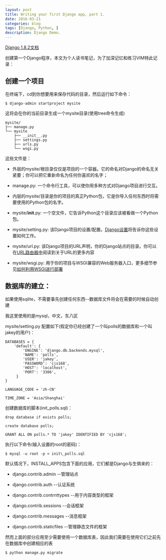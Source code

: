 ```yaml
---
layout: post
title: Writing your first Django app, part 1.
date: 2016-03-21
categories: blog
tags: [Django, Python, ]
description: Django Demo.
---
```


[Django 1.8.2文档](http://python.usyiyi.cn/django/intro/tutorial01.html)

创建第一个Django程序，本文为个人读书笔记，为了加深记忆和练习VIM特此记录：

## 创建一个项目

在终端下，cd到你想要用来保存代码的目录，然后运行如下命令：

    $ django-admin startproject mysite

这将会在你的当前目录生成一个mysite目录(使用tree命令生成)

    mysite/
    ├── manage.py
    └── mysite
        ├── __init__.py
        ├── settings.py
        ├── urls.py
        └── wsgi.py

这些文件是：

* 外层的mysite/根目录仅仅是项目的一个容器。它的命名对Django的命名无关紧要；你可以把它重新命名为任何你喜欢的名字；

* manage.py: 一个命令行工具，可以使你用多种方式对Django项目进行交互。

* 内层的mysite/目录是你的项目的真正Python包，它是你导入任何东西时将需要使用的Python包的名字。

* mysite/__init__.py: 一个空文件，它告诉Python这个目录应该被看做一个Python包。

* mysite/setting.py: 该Django项目的设置/配置。[Django设置](http://python.usyiyi.cn/django/topics/settings.html)将告诉你这些设置如何工作。

* mysite/url.py: 该Django项目的URL声明，你的Django站点的目录。你可以在[URL路由器中](http://python.usyiyi.cn/django/topics/http/urls.html)阅读到关于URL的更多内容

* mysite/wsgi.py: 用于你的项目与WSGI兼容的Web服务器入口，更多细节参见[如何利用WSGI进行部署](http://python.usyiyi.cn/django/howto/deployment/wsgi/index.html)

## 数据库的建立：

如果使用sqlite，不需要事先创建任何东西--数据库文件将会在需要的时候自动创建

我这里使用的是mysql，中文，东八区

mysite/setting.py 配置如下(假定你已经创建了一个叫polls的数据库和一个叫jakey的用户)：

	DATABASES = {
		'default': {
			'ENGINE': 'django.db.backends.mysql', 
			'NAME': 'polls',
			'USER': 'jakey',
			'PASSWORD': 'cjs168',
			'HOST': 'localhost',
			'PORT': '3306',
		 }
	}

	LANGUAGE_CODE = 'zh-CN'

	TIME_ZONE = 'Asia/Shanghai'

创建数据库的脚本(init\_polls.sql)：

	drop database if exists polls;
	
	create database polls;

	GRANT ALL ON polls.* TO 'jakey' IDENTIFIED BY 'cjs168';

执行以下命令(输入设置的root的密码)：

	$ mysql -u root -p < init\_polls.sql


默认情况下，INSTALL\_APPS包含下面的应用，它们都是Django与生俱来的：

* django.contrib.admin --管理站点

* django.contrib.auth --认证系统

* django.contrib.contrnttypes --用于内容类型的框架

* django.contrib.sessions --会话框架

* django.contrib.messages --消息框架

* django.contrib.staticfiles --管理静态文件的框架

然而上面的部分应用至少需要使用一个数据库表，因此我们需要在使用它们之前先在数据库中创建相应的表

	$ python manage.py migrate



